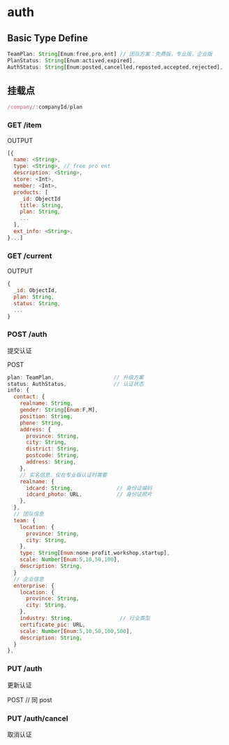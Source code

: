 # auth

## Basic Type Define

```javascript
TeamPlan: String[Enum:free,pro,ent] // 团队方案：免费版，专业版，企业版
PlanStatus: String[Enum:actived,expired],
AuthStatus: String[Enum:posted,cancelled,reposted,accepted,rejected],
```

## 挂载点

```javascript
/company/:companyId/plan
```


### GET /item

OUTPUT

```javascript
[{
  name: <String>,
  type: <String>, // free pro ent
  description: <String>,
  store: <Int>,
  member: <Int>,
  products: [
    _id: ObjectId
    title: String,
    plan: String,
    ...
  ],
  ext_info: <String>,
}...]
```

### GET /current

OUTPUT

```javascript
{
  _id: ObjectId,
  plan: String,
  status: String,
  ...
}
```

### POST /auth

提交认证

POST
```javascript
plan: TeamPlan,                   // 升级方案
status: AuthStatus,               // 认证状态
info: {
  contact: {
    realname: String,
    gender: String[Enum:F,M],
    position: String,
    phone: String,
    address: {
      province: String,
      city: String,
      district: String,
      postcode: String,
      address: String,
    },
    // 实名信息，仅在专业版认证时需要
    realname: {
      idcard: String,              // 身份证编码
      idcard_photo: URL,           // 身份证照片
    },
  },
  // 团队信息
  team: {
    location: {
      province: String,
      city: String,
    },
    type: String[Enum:none-profit,workshop,startup],
    scale: Number[Enum:5,10,50,100],
    description: String,
  }
  // 企业信息
  enterprise: {
    location: {
      province: String,
      city: String,
    },
    industry: String,               // 行业类型
    certificate_pic: URL,
    scale: Number[Enum:5,10,50,100,500],
    description: String,
  }
},
```

### PUT /auth

更新认证

POST // 同 post


### PUT /auth/cancel

取消认证
